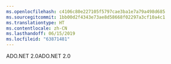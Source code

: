```yaml
---
ms.openlocfilehash: c4106c80e227105f5797cae3ba1e7a79a498d685
ms.sourcegitcommit: 1bb00d2f4343e73ae8d58668f02297a3cf10a4c1
ms.translationtype: HT
ms.contentlocale: zh-CN
ms.lasthandoff: 06/15/2019
ms.locfileid: "63871481"
---
```

<span data-ttu-id="aa1ff-101">ADO.NET 2.0</span><span class="sxs-lookup"><span data-stu-id="aa1ff-101">ADO.NET 2.0</span></span>